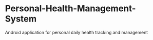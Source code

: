# Personal-Health-Management-System
Android application for personal daily health tracking and management
